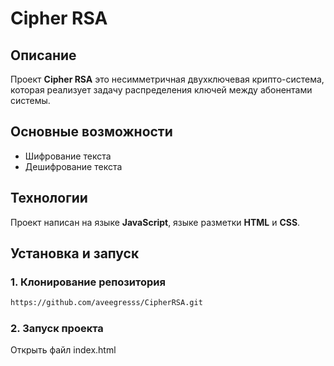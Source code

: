 # Cipher RSA

## Описание
Проект **Cipher RSA** это несимметричная двухключевая крипто-система, которая реализует задачу распределения ключей между абонентами системы.

## Основные возможности
- Шифрование текста
- Дешифрование текста

## Технологии
Проект написан на языке **JavaScript**, языке разметки **HTML** и **CSS**.

## Установка и запуск

### 1. Клонирование репозитория
```bash
https://github.com/aveegresss/CipherRSA.git
```

### 2. Запуск проекта
Открыть файл index.html
